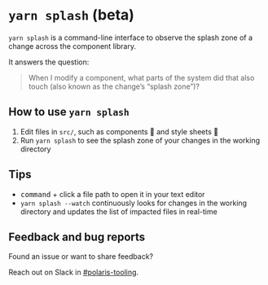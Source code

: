 # `yarn splash` (beta)

`yarn splash` is a command-line interface to observe the splash zone of a change across the component library.

It answers the question:

> When I modify a component, what parts of the system did that also touch (also known as the change’s “splash zone”)?

## How to use `yarn splash`

1. Edit files in `src/`, such as components 🧩 and style sheets 🎨
2. Run `yarn splash` to see the splash zone of your changes in the working directory

## Tips

- <kbd>command</kbd> + click a file path to open it in your text editor
- `yarn splash --watch` continuously looks for changes in the working directory and updates the list of impacted files in real-time

## Feedback and bug reports

Found an issue or want to share feedback?

Reach out on Slack in [#polaris-tooling](https://shopify.slack.com/messages/CCNUS0FML).
